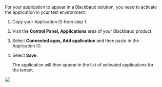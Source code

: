 <p>For your application to appear in a Blackbaud solution, you need to activate the application in your test environment.</p>
<ol>
    <li><p>Copy your Application ID from step 1.</p></li>
    <li><p>Visit the <strong>Control Panel, Applications</strong> area of your Blackbaud product.</p></li>
    <li><p>Select <strong>Connected apps, Add application</strong> and then paste in the Application ID. </p></li>
    <li>
        <p>Select <strong>Save</strong>.</p>
        <p>The application will then appear in the list of activated applications for the tenant.</p>
    </li>
</ol>

<p><img src="/assets/img/product_applications.png" class="img-responsive"></p>
